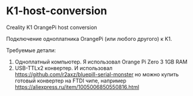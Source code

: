 # K1-host-conversion
Creality K1 OrangePi host conversion

Подключение одноплатника OrangePi (или любого другого) к K1.

Требуемые детали:

1. Одноплатный компьютер. Я использовал Orange Pi Zero 3 1GB RAM
2. USB-TTLx2 конвертер. И использовал https://github.com/r2axz/bluepill-serial-monster но можно купить готовый конвертер на FTDI чипе, например https://aliexpress.ru/item/1005006850550816.html
